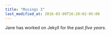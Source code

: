 ```yaml
---
title: "Musings 3"
last_modified_at: 2016-03-09T16:20:02-05:00
---
```


Jane has worked on Jekyll for the past _five years_.

